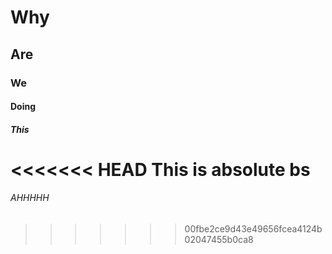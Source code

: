 # Why

## Are

### We

#### Doing

##### This

<<<<<<< HEAD
This is absolute bs 
=======
###### AHHHHH
>>>>>>> 00fbe2ce9d43e49656fcea4124b02047455b0ca8
